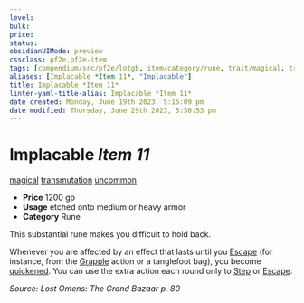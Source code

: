 ```yaml
---
level:
bulk:
price:
status:
obsidianUIMode: preview
cssclass: pf2e,pf2e-item
tags: [compendium/src/pf2e/lotgb, item/category/rune, trait/magical, trait/transmutation, trait/uncommon]
aliases: [Implacable *Item 11*, "Implacable"]
title: Implacable *Item 11*
linter-yaml-title-alias: Implacable *Item 11*
date created: Monday, June 19th 2023, 5:15:09 pm
date modified: Thursday, June 29th 2023, 5:30:53 pm
---
```


# Implacable *Item 11*

[magical](rules/traits/magical.md) [transmutation](rules/traits/transmutation.md) [uncommon](rules/traits/uncommon.md)  

- **Price** 1200 gp
- **Usage** etched onto medium or heavy armor
- **Category** Rune

This substantial rune makes you difficult to hold back.

Whenever you are affected by an effect that lasts until you [Escape](rules/actions/escape.md) (for instance, from the [Grapple](rules/actions/grapple.md) action or a tanglefoot bag), you become [quickened](rules/conditions.md#Quickened). You can use the extra action each round only to [Step](rules/actions/step.md) or [Escape](rules/actions/escape.md).

*Source: Lost Omens: The Grand Bazaar p. 80*

